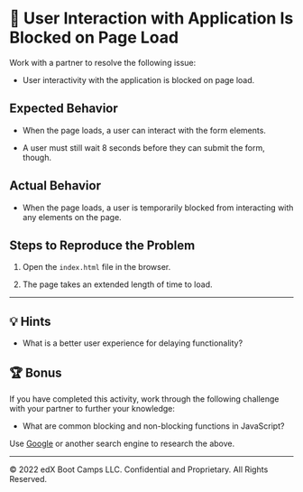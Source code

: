 # 🐛 User Interaction with Application Is Blocked on Page Load

Work with a partner to resolve the following issue:

* User interactivity with the application is blocked on page load.

## Expected Behavior

* When the page loads, a user can interact with the form elements.

* A user must still wait 8 seconds before they can submit the form, though.

## Actual Behavior

* When the page loads, a user is temporarily blocked from interacting with any elements on the page.

## Steps to Reproduce the Problem

1. Open the `index.html` file in the browser.

2. The page takes an extended length of time to load.

---

## 💡 Hints

* What is a better user experience for delaying functionality?

## 🏆 Bonus

If you have completed this activity, work through the following challenge with your partner to further your knowledge:

* What are common blocking and non-blocking functions in JavaScript?

Use [Google](https://www.google.com) or another search engine to research the above.

---
© 2022 edX Boot Camps LLC. Confidential and Proprietary. All Rights Reserved.